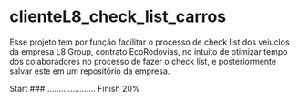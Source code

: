 # clienteL8_check_list_carros
Esse projeto tem por função facilitar o processo de check list dos veiuclos da empresa L8 Group, contrato EcoRodovias, no intuito de otimizar tempo dos colaboradores no processo de fazer o check list, e posteriormente salvar este em um repositório da empresa.

Start ###...................... Finish 20%

